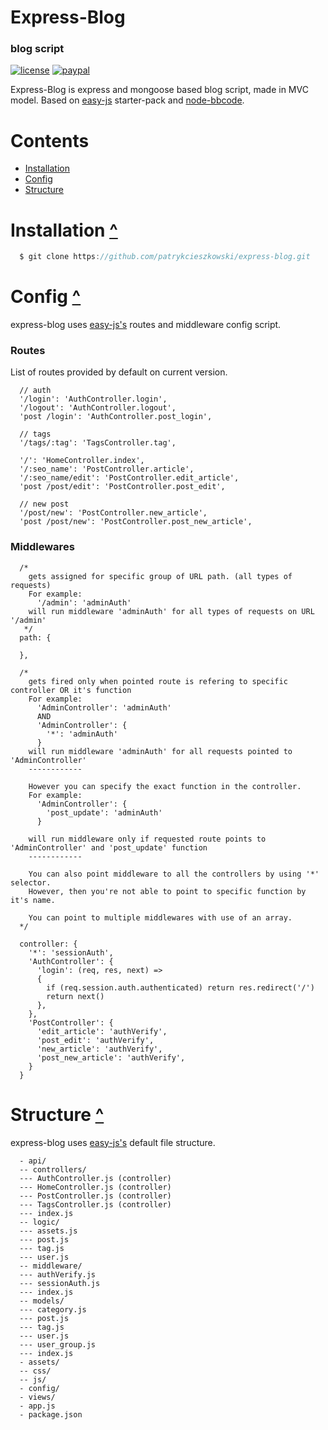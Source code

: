 # Express-Blog
### blog script
[![license](https://img.shields.io/dub/l/vibe-d.svg)](https://github.com/patrykcieszkowski/node-bbcode)
[![paypal](https://img.shields.io/badge/paypal-donate-yellow.svg)](https://www.paypal.com/cgi-bin/webscr?cmd=_s-xclick&hosted_button_id=Z75DMS8AVZY5Y)

Express-Blog is express and mongoose based blog script, made in MVC model. Based on [easy-js](https://github.com/patrykcieszkowski/easy-js) starter-pack and [node-bbcode](https://github.com/patrykcieszkowski/node-bbcode).

# Contents
  - [Installation](#installation)
  - [Config](#options)
  - [Structure](#structure)

# Installation [^](#installation)
  ```js
    $ git clone https://github.com/patrykcieszkowski/express-blog.git
  ```

# Config [^](#config)
express-blog uses [easy-js's](https://github.com/patrykcieszkowski/easy-js) routes and middleware config script.

### Routes
  List of routes provided by default on current version.
  ```
    // auth
    '/login': 'AuthController.login',
    '/logout': 'AuthController.logout',
    'post /login': 'AuthController.post_login',

    // tags
    '/tags/:tag': 'TagsController.tag',

    '/': 'HomeController.index',
    '/:seo_name': 'PostController.article',
    '/:seo_name/edit': 'PostController.edit_article',
    'post /post/edit': 'PostController.post_edit',

    // new post
    '/post/new': 'PostController.new_article',
    'post /post/new': 'PostController.post_new_article',
  ```

### Middlewares
  ```
    /*
      gets assigned for specific group of URL path. (all types of requests)
      For example:
        '/admin': 'adminAuth'
      will run middleware 'adminAuth' for all types of requests on URL '/admin'
     */
    path: {

    },

    /*
      gets fired only when pointed route is refering to specific controller OR it's function
      For example:
        'AdminController': 'adminAuth'
        AND
        'AdminController': {
          '*': 'adminAuth'
        }
      will run middleware 'adminAuth' for all requests pointed to 'AdminController'
      ------------

      However you can specify the exact function in the controller.
      For example:
        'AdminController': {
          'post_update': 'adminAuth'
        }

      will run middleware only if requested route points to 'AdminController' and 'post_update' function
      ------------

      You can also point middleware to all the controllers by using '*' selector.
      However, then you're not able to point to specific function by it's name.

      You can point to multiple middlewares with use of an array.
    */

    controller: {
      '*': 'sessionAuth',
      'AuthController': {
        'login': (req, res, next) =>
        {
          if (req.session.auth.authenticated) return res.redirect('/')
          return next()
        },
      },
      'PostController': {
        'edit_article': 'authVerify',
        'post_edit': 'authVerify',
        'new_article': 'authVerify',
        'post_new_article': 'authVerify',
      }
    }
  ```

# Structure [^](#structure)
express-blog uses [easy-js's](https://github.com/patrykcieszkowski/easy-js) default file structure.
  ```
    - api/
    -- controllers/
    --- AuthController.js (controller)
    --- HomeController.js (controller)
    --- PostController.js (controller)
    --- TagsController.js (controller)
    --- index.js
    -- logic/
    --- assets.js
    --- post.js
    --- tag.js
    --- user.js
    -- middleware/
    --- authVerify.js
    --- sessionAuth.js
    --- index.js
    -- models/
    --- category.js
    --- post.js
    --- tag.js
    --- user.js
    --- user_group.js
    --- index.js
    - assets/
    -- css/
    -- js/
    - config/
    - views/
    - app.js
    - package.json

  ```
